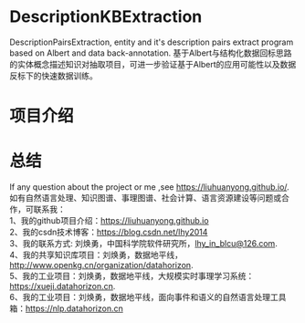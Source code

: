 # DescriptionKBExtraction
DescriptionPairsExtraction, entity and it's description pairs extract program based on Albert and data back-annotation. 基于Albert与结构化数据回标思路的实体概念描述知识对抽取项目，可进一步验证基于Albert的应用可能性以及数据反标下的快速数据训练。


# 项目介绍






# 总结






If any question about the project or me ,see https://liuhuanyong.github.io/.   
如有自然语言处理、知识图谱、事理图谱、社会计算、语言资源建设等问题或合作，可联系我：        
1、我的github项目介绍：https://liuhuanyong.github.io     
2、我的csdn技术博客：https://blog.csdn.net/lhy2014    
3、我的联系方式: 刘焕勇，中国科学院软件研究所，lhy_in_blcu@126.com.    
4、我的共享知识库项目：刘焕勇，数据地平线，http://www.openkg.cn/organization/datahorizon.   
5、我的工业项目：刘焕勇，数据地平线，大规模实时事理学习系统：https://xueji.datahorizon.cn.     
6、我的工业项目：刘焕勇，数据地平线，面向事件和语义的自然语言处理工具箱：https://nlp.datahorizon.cn      


